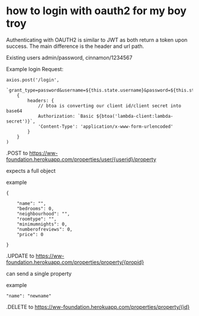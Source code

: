 # how to login with oauth2 for my boy troy
Authenticating with OAUTH2 is similar to JWT as both return a token upon success. The main difference is the header and url path.

Existing users admin/password, cinnamon/1234567

Example login Request:
```
axios.post('/login', 
    `grant_type=password&username=${this.state.username}&password=${this.state.password}`, 
    {
        headers: {
            // btoa is converting our client id/client secret into base64
            Authorization: `Basic ${btoa('lambda-client:lambda-secret')}`,
            'Content-Type': 'application/x-www-form-urlencoded'
        }
    }
)
```
.POST to  https://ww-foundation.herokuapp.com/properties/user/{userid}/property

expects a full object

example
```
{

    "name": "",
    "bedrooms": 0,
    "neighbourhood": "",
    "roomtype": "",
    "minimumnights": 0,
    "numberofreviews": 0,
    "price": 0
    
}
```

.UPDATE to https://ww-foundation.herokuapp.com/properties/property/{propid}

can send a single property

example
```
"name": "newname"

```

.DELETE to https://ww-foundation.herokuapp.com/properties/property/{id}
